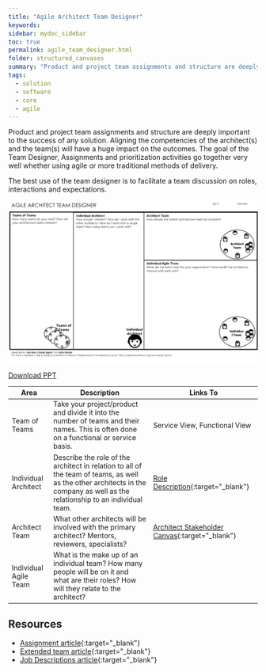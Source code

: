 ```yaml
---
title: "Agile Architect Team Designer"
keywords: 
sidebar: mydoc_sidebar
toc: true
permalink: agile_team_designer.html
folder: structured_canvases
summary: "Product and project team assignments and structure are deeply important to the success of any solution."
tags: 
  - solution
  - software
  - core
  - agile
---
```


Product and project team assignments and structure are deeply important to the success of any solution. Aligning the competencies of the architect(s) and the team(s) will have a huge impact on the outcomes. The goal of the Team Designer, Assignments and prioritization activities go together very well whether using agile or more traditional methods of delivery. 

The best use of the team designer is to facilitate a team discussion on roles, interactions and expectations. 

![image001](media/agile_team_designer.svg)

[Download PPT](media/ppt/Agile-Architect-Team-Designer.ppt)

| Area                  | Description                                                                                                                                                                   | Links To                                                                                                  |
| --------------------- | ----------------------------------------------------------------------------------------------------------------------------------------------------------------------------- | --------------------------------------------------------------------------------------------------------- |
| Team of Teams         | Take your project/product and divide it into the number of teams and their names. This is often done on a functional or service basis.                                        | Service View, Functional View                                                                             |
| Individual Architect  | Describe the role of the architect in relation to all of the team of teams, as well as the other architects in the company as well as the relationship to an individual team. | [Role Description](/../engagement_model/roles.md){:target="_blank"}                                       |
| Architect Team        | What other architects will be involved with the primary architect? Mentors, reviewers, specialists?                                                                           | [Architect Stakeholder Canvas](/../structured_canvases/architect_stakeholder_canvas.md){:target="_blank"} |
| Individual Agile Team | What is the make up of an individual team? How many people will be on it and what are their roles? How will they relate to the architect?                                     |                                                                                                           |

Resources
---------

- [Assignment article](/../engagement_model/assignment.md){:target="_blank"}
- [Extended team article](/../engagement_model/extended_team.md){:target="_blank"}
- [Job Descriptions article](/../engagement_model/job_description.md){:target="_blank"}
